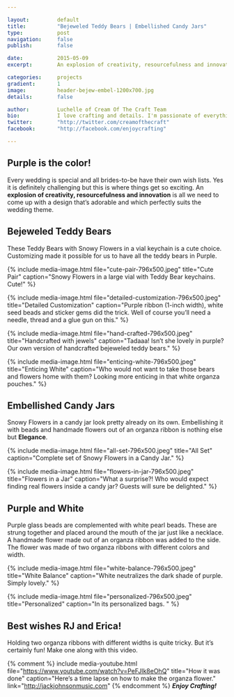 ```yaml
---

layout:			default
title:  		"Bejeweled Teddy Bears | Embellished Candy Jars"
type:			post
navigation: 	false
publish:        false

date:   		2015-05-09
excerpt: 		An explosion of creativity, resourcefulness and innovation is all we need to come up with a design that’s adorable and which perfectly suits the wedding theme.. These are strung together and placed around like a necklace.

categories:		projects
gradient: 		1
image: 			header-bejew-embel-1200x700.jpg
details:		false

author: 		Luchelle of Cream Of The Craft Team
bio: 			I love crafting and details. I'm passionate of everything I make. 
twitter: 		"http://twitter.com/creamofthecraft"
facebook: 		"http://facebook.com/enjoycrafting"

---
```


## Purple is the color!

Every wedding is special and all brides-to-be have their own wish lists. Yes it is definitely challenging but this is where things get so exciting. An **explosion of creativity, resourcefulness and innovation** is all we need to come up with a design that’s adorable and which perfectly suits the wedding theme.

## Bejeweled Teddy Bears
These Teddy Bears with Snowy Flowers in a vial keychain is a cute choice. Customizing made it possible for us to have all the teddy bears in Purple.


{% include media-image.html file="cute-pair-796x500.jpeg" title="Cute Pair" caption="Snowy Flowers in a large vial with Teddy Bear keychains. Cute!" %}

{% include media-image.html file="detailed-customization-796x500.jpeg" title="Detailed Customization" caption="Purple ribbon (1-inch width), white seed beads and sticker gems did the trick. Well of course you’ll need a needle, thread and a glue gun on this." %}

{% include media-image.html file="hand-crafted-796x500.jpeg" title="Handcrafted with jewels" caption="Tadaaa! Isn’t she lovely in purple? Our own version of handcrafted bejeweled teddy bears." %}

{% include media-image.html file="enticing-white-796x500.jpeg" title="Enticing White" caption="Who would not want to take those bears and flowers home with them? Looking more enticing in that white organza pouches." %}

## Embellished Candy Jars
Snowy Flowers in a candy jar look pretty already on its own. Embellishing it with beads and handmade flowers out of an organza ribbon is nothing else but **Elegance**.

{% include media-image.html file="all-set-796x500.jpeg" title="All Set" caption="Complete set of Snowy Flowers in a Candy Jar." %}

{% include media-image.html file="flowers-in-jar-796x500.jpeg" title="Flowers in a Jar" caption="What a surprise?! Who would expect finding real flowers inside a candy jar? Guests will sure be delighted." %}

## Purple and White

Purple glass beads are complemented with white pearl beads. These are strung together and placed around the mouth of the jar just like a necklace. A handmade flower made out of an organza ribbon was added to the side. The flower was made of two organza ribbons with different colors and width.

{% include media-image.html file="white-balance-796x500.jpeg" title="White Balance" caption="White neutralizes the dark shade of purple. Simply lovely." %}

{% include media-image.html file="personalized-796x500.jpeg" title="Personalized" caption="In its personalized bags. " %}

## Best wishes RJ and Erica!

Holding two organza ribbons with different widths is quite tricky. But it’s certainly fun! Make one along with this video.

{% comment %}
 include media-youtube.html file="https://www.youtube.com/watch?v=PeFJlk8eOhQ" title="How it was done" caption="Here’s a time lapse on how to make the organza flower." link="http://jackjohnsonmusic.com" 
{% endcomment %}
***Enjoy Crafting!***

<br/>

